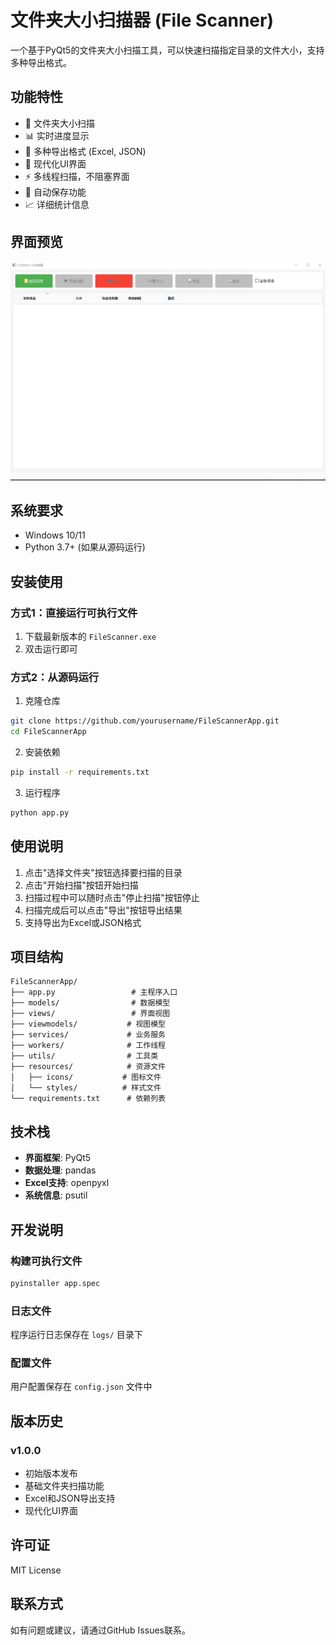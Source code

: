 # 文件夹大小扫描器 (File Scanner)

一个基于PyQt5的文件夹大小扫描工具，可以快速扫描指定目录的文件大小，支持多种导出格式。

## 功能特性

- 📁 文件夹大小扫描
- 📊 实时进度显示
- 💾 多种导出格式 (Excel, JSON)
- 🎨 现代化UI界面
- ⚡ 多线程扫描，不阻塞界面
- 🔄 自动保存功能
- 📈 详细统计信息

## 界面预览

![应用界面](Docs/ui.png)

## 系统要求

- Windows 10/11
- Python 3.7+ (如果从源码运行)

## 安装使用

### 方式1：直接运行可执行文件
1. 下载最新版本的 `FileScanner.exe`
2. 双击运行即可

### 方式2：从源码运行
1. 克隆仓库
```bash
git clone https://github.com/yourusername/FileScannerApp.git
cd FileScannerApp
```

2. 安装依赖
```bash
pip install -r requirements.txt
```

3. 运行程序
```bash
python app.py
```

## 使用说明

1. 点击"选择文件夹"按钮选择要扫描的目录
2. 点击"开始扫描"按钮开始扫描
3. 扫描过程中可以随时点击"停止扫描"按钮停止
4. 扫描完成后可以点击"导出"按钮导出结果
5. 支持导出为Excel或JSON格式

## 项目结构

```
FileScannerApp/
├── app.py                 # 主程序入口
├── models/                # 数据模型
├── views/                 # 界面视图
├── viewmodels/           # 视图模型
├── services/             # 业务服务
├── workers/              # 工作线程
├── utils/                # 工具类
├── resources/            # 资源文件
│   ├── icons/           # 图标文件
│   └── styles/          # 样式文件
└── requirements.txt      # 依赖列表
```

## 技术栈

- **界面框架**: PyQt5
- **数据处理**: pandas
- **Excel支持**: openpyxl
- **系统信息**: psutil

## 开发说明

### 构建可执行文件
```bash
pyinstaller app.spec
```

### 日志文件
程序运行日志保存在 `logs/` 目录下

### 配置文件
用户配置保存在 `config.json` 文件中

## 版本历史

### v1.0.0
- 初始版本发布
- 基础文件夹扫描功能
- Excel和JSON导出支持
- 现代化UI界面

## 许可证

MIT License


## 联系方式

如有问题或建议，请通过GitHub Issues联系。

